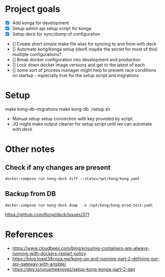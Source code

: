 # Project goals
- [X] Add konga for development
- [X] Setup admin api setup script for konga
- [X] Setup deck for sync/dump of configuration
- [] Create short simple make file alias for syncing to and from with deck
- [] Automate kong/konga setup (decK maybe the secret for most of this) multiple configurations?
- [] Break docker configuration into development and production
- [] Lock down docker image versions and get to the latest of each
- [] some sort of process manager might help to prevent race conditions on startup - especially true for the setup script and migrations

# Setup
make kong-db-migrations
make kong-db
./setup.sh

- Manual setup setup connection with key provided by script
- JQ might make output cleaner for setup script until we can automate with deck

# Other notes
## Check if any changes are present
```
docker-compose run kong-deck diff --state=/opt/kong/kong.yaml

```

## Backup from DB
```
docker-compose run kong-deck dump  -o /opt/kong/kong-prod-test.yaml
```
https://github.com/Kong/deck/issues/371

# References
- https://www.cloudbees.com/blog/ensuring-containers-are-always-running-with-dockers-restart-policy
- https://blog.toast38coza.me/kong-up-and-running-part-2-defining-our-api-gateway-with-ansible/
- https://dev.to/vousmeevoyez/setup-kong-konga-part-2-dan
